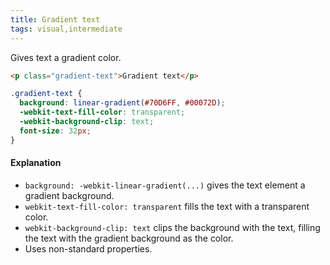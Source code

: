 ```yaml
---
title: Gradient text
tags: visual,intermediate
---
```


Gives text a gradient color.

```html
<p class="gradient-text">Gradient text</p>
```

```css
.gradient-text {
  background: linear-gradient(#70D6FF, #00072D);
  -webkit-text-fill-color: transparent;
  -webkit-background-clip: text;
  font-size: 32px;
}
```

#### Explanation

- `background: -webkit-linear-gradient(...)` gives the text element a gradient background.
- `webkit-text-fill-color: transparent` fills the text with a transparent color.
- `webkit-background-clip: text` clips the background with the text, filling the text with the gradient background as the color.
- Uses non-standard properties.
